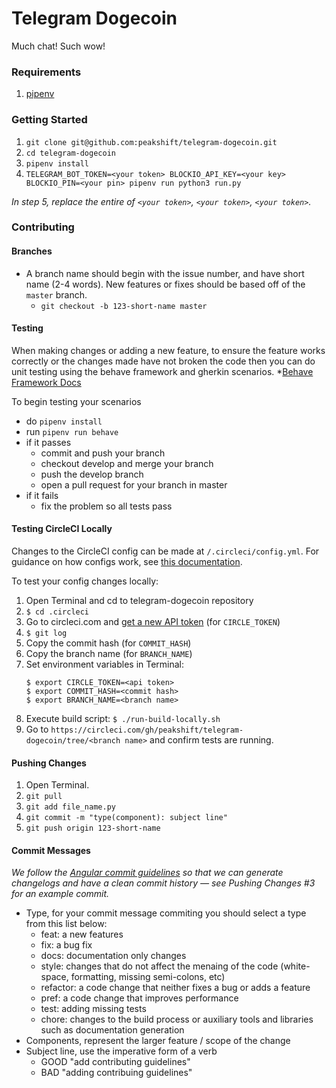 # Telegram Dogecoin

Much chat! Such wow!

### Requirements
1. [pipenv](https://docs.pipenv.org/install/#installing-pipenv)

### Getting Started

1. `git clone git@github.com:peakshift/telegram-dogecoin.git`
2. `cd telegram-dogecoin`
3. `pipenv install`
6. `TELEGRAM_BOT_TOKEN=<your token> BLOCKIO_API_KEY=<your key> BLOCKIO_PIN=<your pin> pipenv run python3 run.py`

_In step 5, replace the entire of `<your token>`, `<your token>`, `<your token>`._

### Contributing

#### Branches
- A branch name should begin with the issue number, and have short name (2-4 words). New features or fixes should be based off of the `master` branch.
  - `git checkout -b 123-short-name master`

#### Testing
When making changes or adding a new feature, to ensure the feature works correctly or the changes made have not broken the code then you can do unit testing using the behave framework and gherkin scenarios.
*[Behave Framework Docs](https://behave.readthedocs.io/en/latest/) 

To begin testing your scenarios
- do `pipenv install`
- run `pipenv run behave`
- if it passes
  - commit and push your branch
  - checkout develop and merge your branch
  - push the develop branch
  - open a pull request for your branch in master
- if it fails
  - fix the problem so all tests pass

#### Testing CircleCI Locally
Changes to the CircleCI config can be made at `/.circleci/config.yml`. For guidance on how
configs work, see [this documentation](https://circleci.com/docs/2.0/examples/).

To test your config changes locally:
1. Open Terminal and cd to telegram-dogecoin repository
2. `$ cd .circleci`
3. Go to circleci.com and [get a new API token](https://circleci.com/account/api) (for `CIRCLE_TOKEN`)
4. `$ git log`
5. Copy the commit hash (for `COMMIT_HASH`)
6. Copy the branch name (for `BRANCH_NAME`)
7. Set environment variables in Terminal:
    ```
    $ export CIRCLE_TOKEN=<api token>
    $ export COMMIT_HASH=<commit hash>
    $ export BRANCH_NAME=<branch name>
    ```
8. Execute build script:  `$ ./run-build-locally.sh`
9. Go to `https://circleci.com/gh/peakshift/telegram-dogecoin/tree/<branch name>` and confirm tests are running. 

#### Pushing Changes
1. Open Terminal.
2. `git pull`
3. `git add file_name.py`
4. `git commit -m "type(component): subject line"`
5. `git push origin 123-short-name `

#### Commit Messages

*We follow the [Angular commit guidelines](https://github.com/angular/angular.js/blob/master/DEVELOPERS.md#-git-commit-guidelines) so that we can generate changelogs and have a clean commit history — see Pushing Changes #3 for an example commit.*

- Type, for your commit message commiting you should select a type from this list below:
  - feat: a new features
  - fix: a bug fix
  - docs: documentation only changes
  - style: changes that do not affect the menaing of the code (white-space, formatting, missing semi-colons, etc)
  - refactor: a code change that neither fixes a bug or adds a feature
  - pref: a code change that improves performance
  - test: adding missing tests
  - chore: changes to the build process or auxiliary tools and libraries such as documentation generation
- Components, represent the larger feature / scope of the change
- Subject line, use the imperative form of a verb
  - GOOD "add contributing guidelines"
  - BAD "adding contribuing guidelines"
